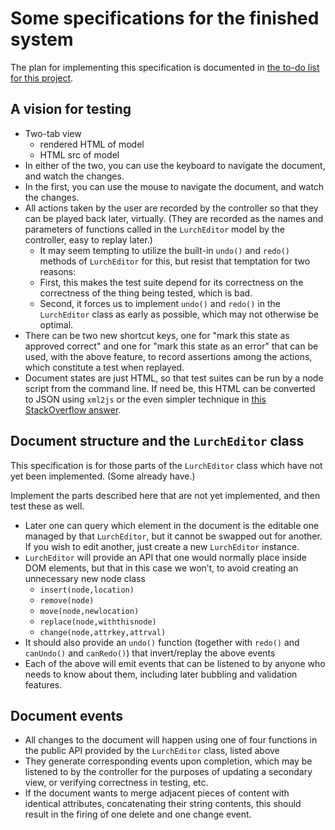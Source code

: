 
# Some specifications for the finished system

The plan for implementing this specification is documented in
[the to-do list for this project](to-do.md.html).

## A vision for testing

 * Two-tab view
    * rendered HTML of model
    * HTML src of model
 * In either of the two, you can use the keyboard to navigate the
   document, and watch the changes.
 * In the first, you can use the mouse to navigate the document,
   and watch the changes.
 * All actions taken by the user are recorded by the controller
   so that they can be played back later, virtually.  (They are
   recorded as the names and parameters of functions called in the
   `LurchEditor` model by the controller, easy to replay later.)
    * It may seem tempting to utilize the built-in `undo()` and
      `redo()` methods of `LurchEditor` for this, but resist that
      temptation for two reasons:
    * First, this makes the test suite depend for its correctness
      on the correctness of the thing being tested, which is bad.
    * Second, it forces us to implement `undo()` and `redo()` in
      the `LurchEditor` class as early as possible, which may not
      otherwise be optimal.
 * There can be two new shortcut keys, one for "mark this state as
   approved correct" and one for "mark this state as an error"
   that can be used, with the above feature, to record assertions
   among the actions, which constitute a test when replayed.
 * Document states are just HTML, so that test suites can be run
   by a node script from the command line.  If need be, this HTML
   can be converted to JSON using `xml2js` or the even simpler
   technique in [this StackOverflow answer](
   http://stackoverflow.com/a/7824214/670492).

## Document structure and the `LurchEditor` class

This specification is for those parts of the `LurchEditor` class
which have not yet been implemented.  (Some already have.)

Implement the parts described here that are not yet implemented,
and then test these as well.
 * Later one can query which element in the document is the
   editable one managed by that `LurchEditor`, but it cannot be
   swapped out for another.  If you wish to edit another, just
   create a new `LurchEditor` instance.
 * `LurchEditor` will provide an API that one would normally
   place inside DOM elements, but that in this case we won’t,
   to avoid creating an unnecessary new node class
    * `insert(node,location)`
    * `remove(node)`
    * `move(node,newlocation)`
    * `replace(node,withthisnode)`
    * `change(node,attrkey,attrval)`
 * It should also provide an `undo()` function (together with
   `redo()` and `canUndo()` and `canRedo()`) that invert/replay
   the above events
 * Each of the above will emit events that can be listened to
   by anyone who needs to know about them, including later
   bubbling and validation features.

## Document events

 * All changes to the document will happen using one of four
   functions in the public API provided by the `LurchEditor` class,
   listed above
 * They generate corresponding events upon completion, which may be
   listened to by the controller for the purposes of updating a
   secondary view, or verifying correctness in testing, etc.
 * If the document wants to merge adjacent pieces of content with
   identical attributes, concatenating their string contents, this
   should result in the firing of one delete and one change event.

